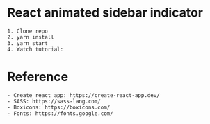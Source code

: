 # React animated sidebar indicator

    1. Clone repo
    2. yarn install
    3. yarn start
    4. Watch tutorial: 

# Reference

    - Create react app: https://create-react-app.dev/
    - SASS: https://sass-lang.com/
    - Boxicons: https://boxicons.com/
    - Fonts: https://fonts.google.com/